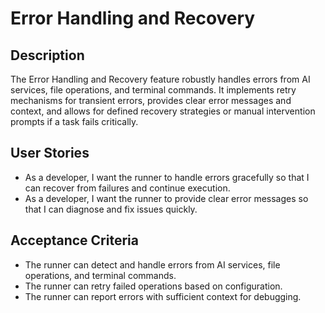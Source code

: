 # Error Handling and Recovery

## Description
The Error Handling and Recovery feature robustly handles errors from AI services, file operations, and terminal commands. It implements retry mechanisms for transient errors, provides clear error messages and context, and allows for defined recovery strategies or manual intervention prompts if a task fails critically.

## User Stories
- As a developer, I want the runner to handle errors gracefully so that I can recover from failures and continue execution.
- As a developer, I want the runner to provide clear error messages so that I can diagnose and fix issues quickly.

## Acceptance Criteria
- The runner can detect and handle errors from AI services, file operations, and terminal commands.
- The runner can retry failed operations based on configuration.
- The runner can report errors with sufficient context for debugging.